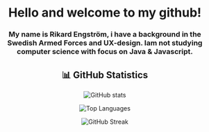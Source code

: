 

<div align="center">

# Hello and welcome to my github!

### My name is Rikard Engström, i have a background in the Swedish Armed Forces and UX-design. Iam not studying computer science with focus on Java & Javascript.

## 📊 GitHub Statistics

![GitHub stats](https://github-readme-stats.vercel.app/api?username=Nishune&show_icons=true&theme=dark)

![Top Languages](https://github-readme-stats.vercel.app/api/top-langs/?username=Nishune&layout=compact&theme=dark)

![GitHub Streak](https://streak-stats.demolab.com/?user=Nishune&theme=dark)

</div>
